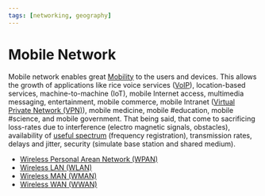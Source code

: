 ```yaml
---
tags: [networking, geography]
---
```


# Mobile Network

Mobile network enables great [Mobility](202303292141.md) to the users and
devices. This allows the growth of applications like rice voice services
([VoIP](202303201850.md)), location-based services, machine-to-machine (IoT),
mobile Internet access, multimedia messaging, entertainment, mobile commerce,
mobile Intranet ([Virtual Private Network (VPN)](202207150909.md)), mobile
medicine, mobile #education, mobile #science, and mobile government. That being
said, that come to sacrificing loss-rates due to interference (electro magnetic
signals, obstacles), availability of [useful spectrum](202302161842.md)
(frequency registration), transmission rates, delays and jitter, security
(simulate base station and shared medium).

- [Wireless Personal Arean Network (WPAN)](202303292149.md)
- [Wireless LAN (WLAN)](202302161710.md)
- [Wireless MAN (WMAN)](202303292150.md)
- [Wireless WAN (WWAN)](202303292152.md)
